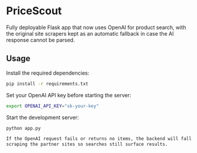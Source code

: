 # PriceScout

Fully deployable Flask app that now uses OpenAI for product search, with the
original site scrapers kept as an automatic fallback in case the AI response
cannot be parsed.

## Usage

Install the required dependencies:

```bash
pip install -r requirements.txt
```

Set your OpenAI API key before starting the server:

```bash
export OPENAI_API_KEY="sk-your-key"
```

Start the development server:

```bash
python app.py

If the OpenAI request fails or returns no items, the backend will fall back to
scraping the partner sites so searches still surface results.
```
